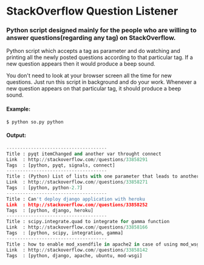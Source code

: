 # StackOverflow Question Listener

### Python script designed mainly for the people who are willing to answer questions(regarding any tag) on StackOverflow.

Python script which accepts a tag as parameter and do watching and printing all the newly posted questions according to that particular tag. If a new question appears
then it would produce a beep sound.

You don't need to look at your browser screen all the time for new questions. Just run this script in background and do your work. Whenever a new question appears on that particular tag, it should produce a beep sound.

#### Example:

`$ python so.py python`

#### Output:

```Python
-------------------------------------
Title : pyqt itemChanged and another var throught connect
Link  : http://stackoverflow.com//questions/33858291
Tags  : [python, pyqt, signals, connect]
-------------------------------------
Title : (Python) List of lists with one parameter that leads to another
Link  : http://stackoverflow.com//questions/33858271
Tags  : [python, python-2.7]
-------------------------------------
Title : Can't deploy django application with heroku
Link  : http://stackoverflow.com//questions/33858252
Tags  : [python, django, heroku]
-------------------------------------
Title : scipy.integrate.quad to integrate for gamma function
Link  : http://stackoverflow.com//questions/33858166
Tags  : [python, scipy, integration, gamma]
-------------------------------------
Title : how to enable mod_xsendfile in apache2 in case of using mod_wsgi-express and django
Link  : http://stackoverflow.com//questions/33858142
Tags  : [python, django, apache, ubuntu, mod-wsgi]
```
